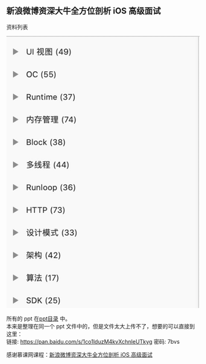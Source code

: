 ## 新浪微博资深大牛全方位剖析 iOS 高级面试
资料列表

![ppt](source/ppt.png)

所有的 ppt 在[ppt目录](ppt) 中。  
本来是整理在同一个 ppt 文件中的，但是文件太大上传不了，想要的可以直接到这里：  
链接: https://pan.baidu.com/s/1co1lduzM4kvXchnleUTkyg  密码: 7bvs

感谢慕课网课程：[新浪微博资深大牛全方位剖析 iOS 高级面试]()